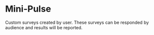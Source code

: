# Mini-Pulse
Custom surveys created by user. These surveys can be responded by audience and results will be reported.
